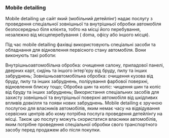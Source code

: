### Mobile detailing

Mobile detailing це сайт який (мобільний детейлінг) надає послугу з проведення спеціальної зовнішньої та внутрішньої обробки автомобіля безпосередньо біля клієнта, тобто на місці його перебування, незалежно від місцеперебування ( doma, офісу або іншого місця).

Під час mobile detailing фахівці використовують спеціальні засоби та обладнання для відновлення первісного стану автомобіля. Вони виконують такі роботи:

Внутрішньоавтомобільна обробка: очищення салону, приладової панелі, дверних карт, сидінь та іншого інтер'єру від бруду, пилу та інших забруднень;
Зовнішньоавтомобільна обробка: очищення кузова від бруду, пилу та інших забруднень, полірування фарбової поверхні, відновлення блиску тощо;
Обробка шин та коліс: чищення шин та коліс від бруду та інших забруднень;
Використання спеціальних засобів для захисту зовнішньої та внутрішньої поверхні автомобіля від шкідливих впливів довкілля та появи нових забруднень.
Mobile detailing є зручною послугою для власників автомобілів, яким немає часу на відвідування сервісних центрів або кому потрібна послуга проведення детейлінгу на місці. Також цю послугу можуть скористатися власники автомобілів, яким потрібне проведення спеціальної обробки свого транспортного засобу перед продажем або після покупки.
